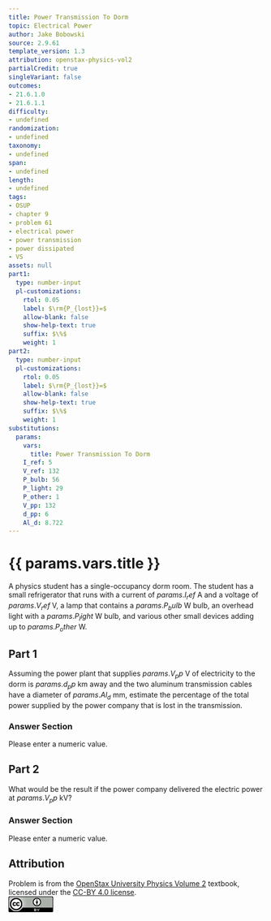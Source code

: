 ```yaml
---
title: Power Transmission To Dorm
topic: Electrical Power
author: Jake Bobowski
source: 2.9.61
template_version: 1.3
attribution: openstax-physics-vol2
partialCredit: true
singleVariant: false
outcomes:
- 21.6.1.0
- 21.6.1.1
difficulty:
- undefined
randomization:
- undefined
taxonomy:
- undefined
span:
- undefined
length:
- undefined
tags:
- OSUP
- chapter 9
- problem 61
- electrical power
- power transmission
- power dissipated
- VS
assets: null
part1:
  type: number-input
  pl-customizations:
    rtol: 0.05
    label: $\rm{P_{lost}}=$
    allow-blank: false
    show-help-text: true
    suffix: $\%$
    weight: 1
part2:
  type: number-input
  pl-customizations:
    rtol: 0.05
    label: $\rm{P_{lost}}=$
    allow-blank: false
    show-help-text: true
    suffix: $\%$
    weight: 1
substitutions:
  params:
    vars:
      title: Power Transmission To Dorm
    I_ref: 5
    V_ref: 132
    P_bulb: 56
    P_light: 29
    P_other: 1
    V_pp: 132
    d_pp: 6
    Al_d: 8.722
---
```

# {{ params.vars.title }}
A physics student has a single-occupancy dorm room.
The student has a small refrigerator that runs with a current of ${{params.I_ref}}\textrm{ A}$ and a voltage of ${{params.V_ref}}\textrm{ V}$, a lamp that contains a ${{params.P_bulb}}\textrm{ W}$ bulb, an overhead light with a ${{params.P_light}}\textrm{ W}$ bulb, and various other small devices adding up to ${{params.P_other}}\textrm{ W}$.

## Part 1

Assuming the power plant that supplies ${{params.V_pp}}\textrm{ V}$ of electricity to the dorm is ${{params.d_pp}}\textrm{ km}$ away and the two aluminum transmission cables have a diameter of ${{params.Al_d}}\textrm{ mm}$, estimate the percentage of the total power supplied by the power company that is lost in the transmission.

### Answer Section

Please enter a numeric value.

## Part 2

What would be the result if the power company delivered the electric power at ${{params.V_pp}}\textrm{ kV}$?

### Answer Section

Please enter a numeric value.

## Attribution

Problem is from the [OpenStax University Physics Volume 2](https://openstax.org/details/books/university-physics-volume-2) textbook, licensed under the [CC-BY 4.0 license](https://creativecommons.org/licenses/by/4.0/).<br>![Image representing the Creative Commons 4.0 BY license.](https://raw.githubusercontent.com/firasm/bits/master/by.png)